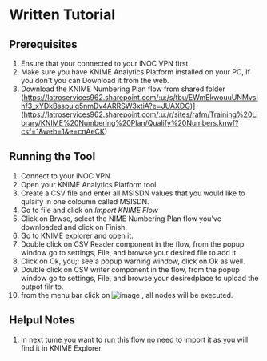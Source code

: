 # Written Tutorial

## Prerequisites
1. Ensure that your connected to your iNOC VPN first.
2. Make sure you have KNIME Analytics Platform installed on your PC, If you don't you can Download it from the web. 
4. Download the KNIME Numbering Plan flow from shared folder (https://latroservices962.sharepoint.com/:u:/s/tbu/EWmEkwouuUNMvsIhf3_xYDkBsspuiq5nmDv4ARRSW3xtiA?e=JUAXDG)](https://latroservices962.sharepoint.com/:u:/r/sites/rafm/Training%20Library/KNIME%20Numbering%20Plan/Qualify%20Numbers.knwf?csf=1&web=1&e=cnAeCK)


## Running the Tool
1. Connect to your iNOC VPN
2. Open your KNIME Analytics Platform tool.
3. Create a CSV file and enter all MSISDN values that you would like to qulaify in one coloumn called MSISDN.
4. Go to file and click on *Import KNIME Flow*
5. Click on Brwse, select the NIME Numbering Plan flow you've downloaded and click on Finish.
6. Go to KNIME explorer and open it.
7. Double click on CSV Reader component in the flow, from the popup window go to settings, File, and browse your desired file to add it.
8. Click on Ok, you;; see a popup warning window, click on Ok as well.
9. Double click on CSV writer component in the flow, from the popup window go to settings, File, and browse your desiredplace to upload the outpot filr to.
10. from the menu bar click on ![image](https://github.com/user-attachments/assets/1fbf1f52-3698-4940-a556-b3a592699b74) , all nodes will be executed.

 
## Helpul Notes
1. in next tume you want to run this flow no need to import it as you will find it in KNIME Explorer.
